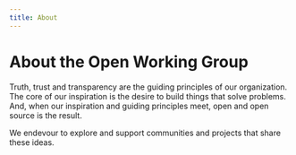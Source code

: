 ```yaml
---
title: About
---
```


# About the Open Working Group

Truth, trust and transparency are the guiding principles of our organization. The core of our inspiration is the desire to build things that solve problems. And, when our inspiration and guiding principles meet, open and open source is the result.

We endevour to explore and support communities and projects that share these ideas.
